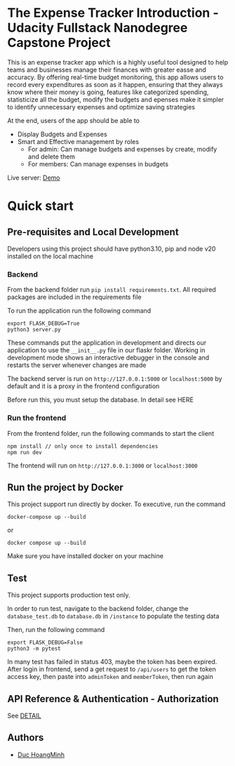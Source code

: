 # The Expense Tracker Introduction - Udacity Fullstack Nanodegree Capstone Project

This is an expense tracker app which is a highly useful tool designed to help teams and businesses manage their finances with greater easse
and accuracy. By offering real-time budget monitoring, this app allows users to record every expenditures as soon as it happen,
ensuring that they always know where their money is going, features like categorized spending, statisticize all the budget, modify the budgets and epenses make it simpler to identify unnecessary expenses and optimize saving strategies

At the end, users of the app should be able to

- Display Budgets and Expenses
- Smart and Effective management by roles
  - For admin: Can manage budgets and expenses by create, modify and delete them
  - For members: Can manage expenses in budgets

Live server: [Demo](http://44.202.68.107)

# Quick start

## Pre-requisites and Local Development

Developers using this project should have python3.10, pip and node v20 installed on the local machine

### Backend

From the backend folder run `pip install requirements.txt`. All required packages are included in the requirements file

To run the application run the following command

```
export FLASK_DEBUG=True
python3 server.py
```

These commands put the application in development and directs our application to use the `__init__.py` file in our flaskr folder. Working in development mode shows an interactive debugger in the console and restarts the server whenever changes are made

The backend server is run on `http://127.0.0.1:5000` or `localhost:5000` by default and it is a proxy in the frontend configuration

Before run this, you must setup the database. In detail see HERE

### Run the frontend

From the frontend folder, run the following commands to start the client

```
npm install // only once to install dependencies
npm run dev
```
The frontend will run on  `http://127.0.0.1:3000` or `localhost:3000`

## Run the project by Docker

This project support run directly by docker. To executive, run the command

```
docker-compose up --build
```

or

```
docker compose up --build
```

Make sure you have installed docker on your machine

## Test

This project supports production test only.

In order to run test, navigate to the backend folder, change the `database_test.db` to `database.db` in `/instance` to populate the testing data

Then, run the following command

```
export FLASK_DEBUG=False
python3 -m pytest
```

In many test has failed in status 403, maybe the token has been expired. After login in frontend, send a get request to `/api/users` to get the token access key, then paste into `adminToken` and `memberToken`, then run again

## API Reference & Authentication - Authorization

See [DETAIL](https://github.com/itsnot-aduck/expense-tracker-fsnd-capstone/blob/main/backend/README.md#api-reference)

## Authors

- [Duc HoangMinh](https://github.com/itsnot-aduck)
